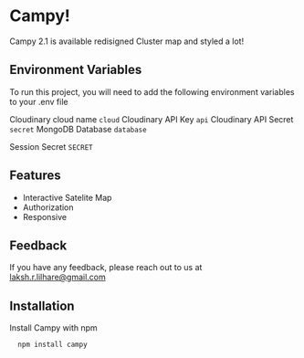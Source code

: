 # Campy!
Campy 2.1 is available redisigned Cluster map and styled a lot!


## Environment Variables

To run this project, you will need to add the following environment variables to your .env file

Cloudinary cloud name
`cloud` 
Cloudinary API Key
`api`
Cloudinary API Secret 
`secret`
MongoDB Database `database`

Session Secret `SECRET`
## Features

- Interactive Satelite Map
- Authorization
- Responsive 



  
## Feedback

If you have any feedback, please reach out to us at laksh.r.lilhare@gmail.com



  
## Installation

Install Campy with npm

```bash
  npm install campy
```
